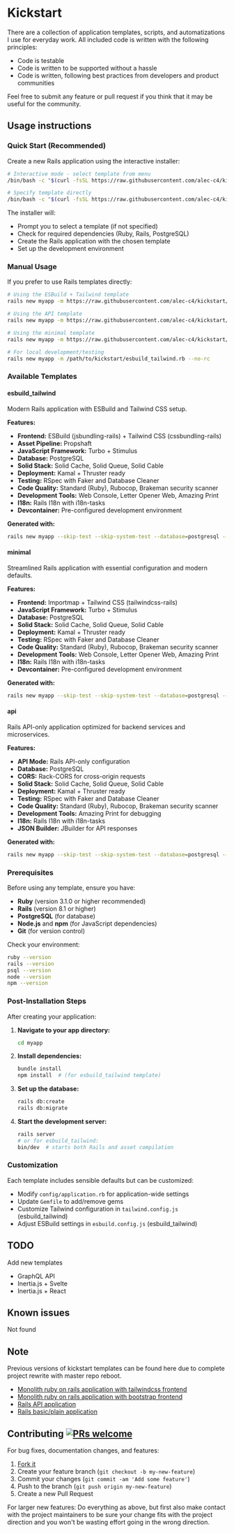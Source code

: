 # Kickstart

There are a collection of application templates, scripts, and automatizations I use for everyday work. All included code is written with the following principles:

- Code is testable
- Code is written to be supported without a hassle
- Code is written, following best practices from developers and product communities

Feel free to submit any feature or pull request if you think that it may be useful for the community.

## Usage instructions

### Quick Start (Recommended)

Create a new Rails application using the interactive installer:

```bash
# Interactive mode - select template from menu
/bin/bash -c "$(curl -fsSL https://raw.githubusercontent.com/alec-c4/kickstart/master/install.sh)" -- myapp

# Specify template directly
/bin/bash -c "$(curl -fsSL https://raw.githubusercontent.com/alec-c4/kickstart/master/install.sh)" -- myapp esbuild_tailwind
```

The installer will:

- Prompt you to select a template (if not specified)
- Check for required dependencies (Ruby, Rails, PostgreSQL)
- Create the Rails application with the chosen template
- Set up the development environment

### Manual Usage

If you prefer to use Rails templates directly:

```bash
# Using the ESBuild + Tailwind template
rails new myapp -m https://raw.githubusercontent.com/alec-c4/kickstart/master/esbuild_tailwind.rb --no-rc

# Using the API template
rails new myapp -m https://raw.githubusercontent.com/alec-c4/kickstart/master/api.rb --no-rc

# Using the minimal template
rails new myapp -m https://raw.githubusercontent.com/alec-c4/kickstart/master/minimal.rb --no-rc

# For local development/testing
rails new myapp -m /path/to/kickstart/esbuild_tailwind.rb --no-rc
```

### Available Templates

#### esbuild_tailwind

Modern Rails application with ESBuild and Tailwind CSS setup.

**Features:**

- **Frontend:** ESBuild (jsbundling-rails) + Tailwind CSS (cssbundling-rails)
- **Asset Pipeline:** Propshaft
- **JavaScript Framework:** Turbo + Stimulus
- **Database:** PostgreSQL
- **Solid Stack:** Solid Cache, Solid Queue, Solid Cable
- **Deployment:** Kamal + Thruster ready
- **Testing:** RSpec with Faker and Database Cleaner
- **Code Quality:** Standard (Ruby), Rubocop, Brakeman security scanner
- **Development Tools:** Web Console, Letter Opener Web, Amazing Print
- **I18n:** Rails I18n with i18n-tasks
- **Devcontainer:** Pre-configured development environment

**Generated with:**

```bash
rails new myapp --skip-test --skip-system-test --database=postgresql --devcontainer --css=tailwind --javascript=esbuild
```

#### minimal

Streamlined Rails application with essential configuration and modern defaults.

**Features:**

- **Frontend:** Importmap + Tailwind CSS (tailwindcss-rails)
- **JavaScript Framework:** Turbo + Stimulus
- **Database:** PostgreSQL
- **Solid Stack:** Solid Cache, Solid Queue, Solid Cable
- **Deployment:** Kamal + Thruster ready
- **Testing:** RSpec with Faker and Database Cleaner
- **Code Quality:** Standard (Ruby), Rubocop, Brakeman security scanner
- **Development Tools:** Web Console, Letter Opener Web, Amazing Print
- **I18n:** Rails I18n with i18n-tasks
- **Devcontainer:** Pre-configured development environment

**Generated with:**

```bash
rails new myapp --skip-test --skip-system-test --database=postgresql --devcontainer --css=tailwind
```

#### api

Rails API-only application optimized for backend services and microservices.

**Features:**

- **API Mode:** Rails API-only configuration
- **Database:** PostgreSQL
- **CORS:** Rack-CORS for cross-origin requests
- **Solid Stack:** Solid Cache, Solid Queue, Solid Cable
- **Deployment:** Kamal + Thruster ready
- **Testing:** RSpec with Faker and Database Cleaner
- **Code Quality:** Standard (Ruby), Rubocop, Brakeman security scanner
- **Development Tools:** Amazing Print for debugging
- **I18n:** Rails I18n with i18n-tasks
- **JSON Builder:** JBuilder for API responses

**Generated with:**

```bash
rails new myapp --skip-test --skip-system-test --database=postgresql --devcontainer --api
```

### Prerequisites

Before using any template, ensure you have:

- **Ruby** (version 3.1.0 or higher recommended)
- **Rails** (version 8.1 or higher)
- **PostgreSQL** (for database)
- **Node.js** and **npm** (for JavaScript dependencies)
- **Git** (for version control)

Check your environment:

```bash
ruby --version
rails --version
psql --version
node --version
npm --version
```

### Post-Installation Steps

After creating your application:

1. **Navigate to your app directory:**

   ```bash
   cd myapp
   ```

2. **Install dependencies:**

   ```bash
   bundle install
   npm install  # (for esbuild_tailwind template)
   ```

3. **Set up the database:**

   ```bash
   rails db:create
   rails db:migrate
   ```

4. **Start the development server:**
   ```bash
   rails server
   # or for esbuild_tailwind:
   bin/dev  # starts both Rails and asset compilation
   ```

### Customization

Each template includes sensible defaults but can be customized:

- Modify `config/application.rb` for application-wide settings
- Update `Gemfile` to add/remove gems
- Customize Tailwind configuration in `tailwind.config.js` (esbuild_tailwind)
- Adjust ESBuild settings in `esbuild.config.js` (esbuild_tailwind)

## TODO

Add new templates

- GraphQL API
- Inertia.js + Svelte
- Inertia.js + React

## Known issues

Not found

## Note

Previous versions of kickstart templates can be found here due to complete project rewrite with master repo reboot.

- [Monolith ruby on rails application with tailwindcss frontend](https://github.com/alec-c4/ks-rails-tailwind)
- [Monolith ruby on rails application with bootstrap frontend](https://github.com/alec-c4/ks-rails-bootstrap)
- [Rails API application](https://github.com/alec-c4/ks-rails-api)
- [Rails basic/plain application](https://github.com/alec-c4/ks-rails-basic)

## Contributing [![PRs welcome](https://img.shields.io/badge/PRs-welcome-orange.svg?style=flat-square)](https://github.com/alec-c4/kickstart/issues)

For bug fixes, documentation changes, and features:

1. [Fork it](./fork)
1. Create your feature branch (`git checkout -b my-new-feature`)
1. Commit your changes (`git commit -am 'Add some feature'`)
1. Push to the branch (`git push origin my-new-feature`)
1. Create a new Pull Request

For larger new features: Do everything as above, but first also make contact with the project maintainers to be sure your change fits with the project direction and you won't be wasting effort going in the wrong direction.
